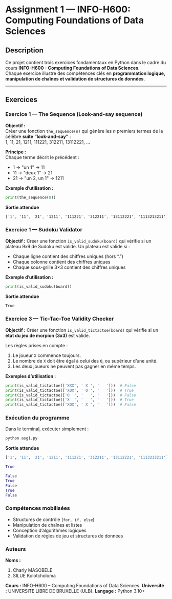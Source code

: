 # Assignment 1 — INFO-H600: Computing Foundations of Data Sciences

## Description

Ce projet contient trois exercices fondamentaux en Python dans le cadre du cours **INFO-H600 - Computing Foundations of Data Sciences**.  
Chaque exercice illustre des compétences clés en **programmation logique, manipulation de chaînes et validation de structures de données**.

---

## Exercices

### Exercice 1 — The Sequence (Look-and-say sequence)

**Objectif :**  
Créer une fonction `the_sequence(n)` qui génère les *n* premiers termes de la célèbre **suite “look-and-say”** :  
1, 11, 21, 1211, 111221, 312211, 13112221, …

**Principe :**  
Chaque terme décrit le précédent :
- 1 → "un 1" → 11  
- 11 → "deux 1" → 21  
- 21 → "un 2, un 1" → 1211  

**Exemple d’utilisation :**
```python
print(the_sequence(8))
```

**Sortie attendue**
```css
['1', '11', '21', '1211', '111221', '312211', '13112221', '1113213211']
```

### Exercice 1 — Sudoku Validator

**Objectif :**
Créer une fonction `is_valid_sudoku(board)` qui vérifie si un plateau 9x9 de Sudoku est valide.
Un plateau est valide si :

- Chaque ligne contient des chiffres uniques (hors “.”)
- Chaque colonne contient des chiffres uniques
- Chaque sous-grille 3×3 contient des chiffres uniques

**Exemple d’utilisation :**

```python
print(is_valid_sudoku(board))
```

**Sortie attendue**
```graphql
True
```

### Exercice 3 — Tic-Tac-Toe Validity Checker

**Objectif :**
Créer une fonction `is_valid_tictactoe(board)` qui vérifie si un **état du jeu de morpion (3x3)** est valide.

Les règles prises en compte :

1. Le joueur `X` commence toujours.
2. Le nombre de `X` doit être égal à celui des `O`, ou supérieur d’une unité.
3. Les deux joueurs ne peuvent pas gagner en même temps.

**Exemples d’utilisation :**

```python
print(is_valid_tictactoe(['XXX', ' X ', '   ']))  # False
print(is_valid_tictactoe(['XOX', ' O ', '   ']))  # True
print(is_valid_tictactoe(['O  ', '   ', '   ']))  # False
print(is_valid_tictactoe(['X  ', '   ', '   ']))  # True
print(is_valid_tictactoe(['XOX', ' X ', '   ']))  # False
```

### Exécution du programme

Dans le terminal, exécuter simplement :

```bash
python asg1.py
```
**Sortie attendue**
```python
['1', '11', '21', '1211', '111221', '312211', '13112221', '1113213211']

True

False
True
False
True
False
```

### Compétences mobilisées

- Structures de contrôle (`for, if, else`)
- Manipulation de chaînes et listes
- Conception d’algorithmes logiques
- Validation de règles de jeu et structures de données

### Auteurs

**Noms :** 
1. Charly MASOBELE
2. SILUE Kolotcholoma

**Cours :** INFO-H600 – Computing Foundations of Data Sciences.
**Université :** UNIVERSITE LIBRE DE BRUXELLE (ULB).
**Langage :** Python 3.10+